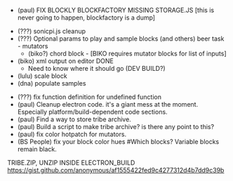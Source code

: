 * (paul) FIX BLOCKLY BLOCKFACTORY MISSING STORAGE.JS [this is never going to happen, blockfactory is a dump]
- (???) sonicpi.js cleanup
- (???) Optional params to play and sample blocks (and others) beer task - mutators
	- (biko?) chord block - [BIKO requires mutator blocks for list of inputs]
- (biko) xml output on editor DONE
	- Need to know where it should go (DEV BUILD?)
- (lulu) scale block
- (dna) populate samples
* (???) fix function definition for undefined function
* (paul) Cleanup electron code. it's a giant mess at the moment. Especially platform/build-dependent code sections.
* (paul) Find a way to store tribe archive.
* (paul) Build a script to make tribe archive? is there any point to this?
* (paul) fix color hotpatch for mutators.
* (BS People) fix your block color hues #Which blocks? 
	Variable blocks remain black.

TRIBE.ZIP, UNZIP INSIDE ELECTRON_BUILD
https://gist.github.com/anonymous/af1555422fed9c4277312d4b7dd9c39b